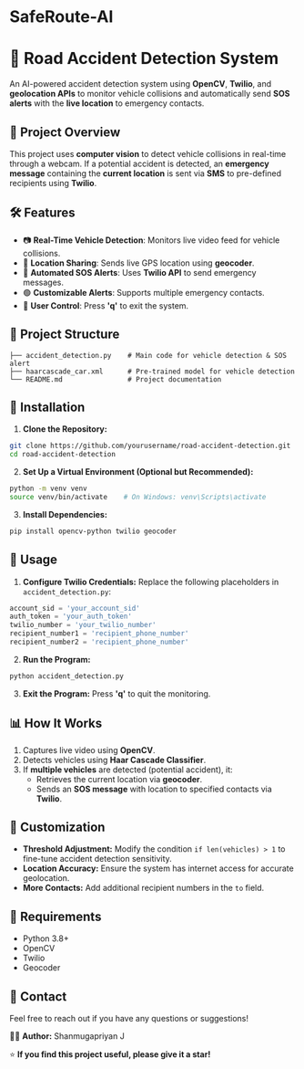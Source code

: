 # SafeRoute-AI
# 🚗 Road Accident Detection System

An AI-powered accident detection system using **OpenCV**, **Twilio**, and **geolocation APIs** to monitor vehicle collisions and automatically send **SOS alerts** with the **live location** to emergency contacts.

## 📌 Project Overview
This project uses **computer vision** to detect vehicle collisions in real-time through a webcam. If a potential accident is detected, an **emergency message** containing the **current location** is sent via **SMS** to pre-defined recipients using **Twilio**.

## 🛠️ Features
- 📷 **Real-Time Vehicle Detection**: Monitors live video feed for vehicle collisions.
- 📍 **Location Sharing**: Sends live GPS location using **geocoder**.
- 📲 **Automated SOS Alerts**: Uses **Twilio API** to send emergency messages.
- 🟢 **Customizable Alerts**: Supports multiple emergency contacts.
- 🛑 **User Control**: Press **'q'** to exit the system.

## 📂 Project Structure
```
├── accident_detection.py    # Main code for vehicle detection & SOS alert
├── haarcascade_car.xml      # Pre-trained model for vehicle detection
└── README.md                # Project documentation
```

## 🔧 Installation

1. **Clone the Repository:**
```bash
git clone https://github.com/yourusername/road-accident-detection.git
cd road-accident-detection
```

2. **Set Up a Virtual Environment (Optional but Recommended):**
```bash
python -m venv venv
source venv/bin/activate    # On Windows: venv\Scripts\activate
```

3. **Install Dependencies:**
```bash
pip install opencv-python twilio geocoder
```

## 🚀 Usage

1. **Configure Twilio Credentials:**
Replace the following placeholders in `accident_detection.py`:

```python
account_sid = 'your_account_sid'
auth_token = 'your_auth_token'
twilio_number = 'your_twilio_number'
recipient_number1 = 'recipient_phone_number'
recipient_number2 = 'recipient_phone_number'
```

2. **Run the Program:**
```bash
python accident_detection.py
```

3. **Exit the Program:**
Press **'q'** to quit the monitoring.

## 📊 How It Works
1. Captures live video using **OpenCV**.
2. Detects vehicles using **Haar Cascade Classifier**.
3. If **multiple vehicles** are detected (potential accident), it:
   - Retrieves the current location via **geocoder**.
   - Sends an **SOS message** with location to specified contacts via **Twilio**.

## 📌 Customization
- **Threshold Adjustment:** Modify the condition `if len(vehicles) > 1` to fine-tune accident detection sensitivity.
- **Location Accuracy:** Ensure the system has internet access for accurate geolocation.
- **More Contacts:** Add additional recipient numbers in the `to` field.

## 📜 Requirements
- Python 3.8+
- OpenCV
- Twilio
- Geocoder

## 📧 Contact
Feel free to reach out if you have any questions or suggestions!

👨‍💻 **Author:** Shanmugapriyan J

⭐ **If you find this project useful, please give it a star!**


